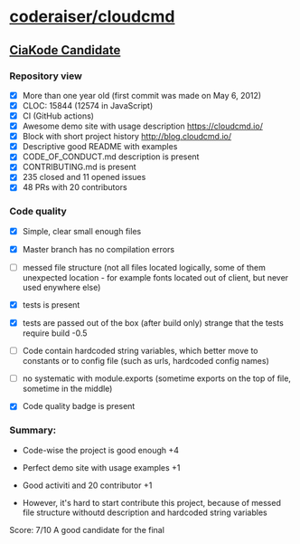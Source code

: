 # [coderaiser/cloudcmd](https://github.com/coderaiser/cloudcmd)

## [CiaKode Candidate](https://github.com/yegor256/blog/blob/master/_posts/2019/nov/2019-11-03-award-2020.md)

### Repository view
- [x] More than one year old (first commit was made on May 6, 2012)
- [x] CLOC: 15844 (12574 in JavaScript)
- [x] CI (GitHub actions)
- [x] Awesome demo site with usage description https://cloudcmd.io/
- [x] Block with short project history http://blog.cloudcmd.io/
- [x] Descriptive good README with examples
- [x] CODE_OF_CONDUCT.md description is present
- [x] CONTRIBUTING.md is present
- [x] 235 closed and 11 opened issues
- [x] 48 PRs with 20 contributors

### Code quality
- [x] Simple, clear small enough files
- [x] Master branch has no compilation errors
- [ ] messed file structure (not all files located logically, some of them unexpected location - for example fonts located out of client, but never used enywhere else)
- [x] tests is present
- [x] tests are passed out of the box (after build only) strange that the tests require build -0.5
- [ ] Code contain hardcoded string variables, which better move to constants or to config file (such as urls, hardcoded config names)
- [ ] no systematic with module.exports (sometime exports on the top of file, sometime in the middle)
- [x] Code quality badge is present


### Summary:
* Code-wise the project is good enough  +4
* Perfect demo site with usage examples +1
* Good activiti and 20 contributor +1

* However, it's hard to start contribute this project, because of messed file structure withoutd description and hardcoded string variables

Score: 7/10
A good candidate for the final
